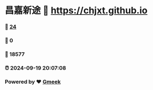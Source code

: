 # 昌嘉新途 :link: https://chjxt.github.io 
### :page_facing_up: [24](https://chjxt.github.io/tag.html) 
### :speech_balloon: 0 
### :hibiscus: 18577 
### :alarm_clock: 2024-09-19 20:07:08 
### Powered by :heart: [Gmeek](https://github.com/Meekdai/Gmeek)
